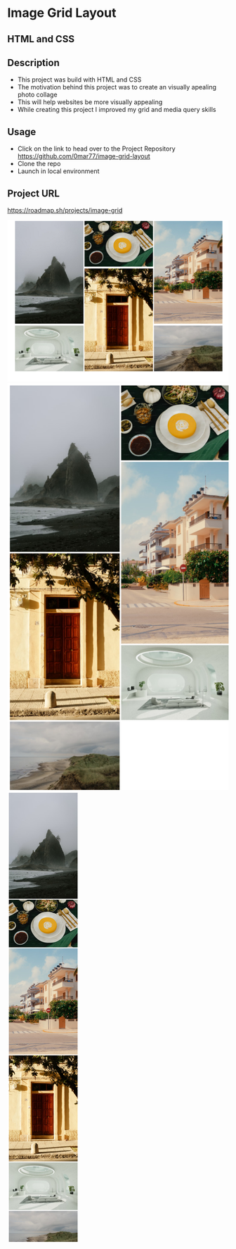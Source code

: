 # Image Grid Layout

## HTML and CSS

## Description
- This project was build with HTML and CSS
- The motivation behind this project was to create an visually apealing photo collage
- This will help websites be more visually appealing
- While creating this project I improved my grid and media query skills

## Usage

- Click on the link to head over to the Project Repository https://github.com/0mar77/image-grid-layout
- Clone the repo
- Launch in local environment

## Project URL

https://roadmap.sh/projects/image-grid

![Project Preview at 1000px](./images/preview1000px.png)
![Project Preview at 750px](./images/preview750px.png)
![Project Preview at 400px](./images/preview400px.png)

